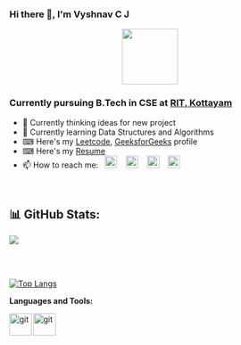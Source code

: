### Hi there 👋, I'm Vyshnav C J

<div id="header" align="center">
  <img src="https://media.giphy.com/media/3wsrhM8EFqSprUAxbv/giphy.gif" width="100"/>
</div>

### Currently pursuing B.Tech in CSE at [RIT, Kottayam](http://www.rit.ac.in/)

- 🔭 Currently thinking ideas for new project
- 🌱 Currently learning Data Structures and Algorithms
- ⌨ Here's my [Leetcode](https://leetcode.com/vyshnavjenilkumar/), [GeeksforGeeks](https://auth.geeksforgeeks.org/user/vyshnavkannan2002/profile)  profile
- ⌨ Here's my [Resume](https://drive.google.com/file/d/11AgeJc6nQ8Rs8kN0DtUX7qvynnAnSril/view?usp=sharing)
- 📫 How to reach me:&nbsp;&nbsp; <a href = 'https://www.instagram.com/vyshnav_c_j/'><img src = 'https://user-images.githubusercontent.com/69347001/175823577-1f701eb0-6a57-49ba-a681-03ae47f56f39.png' width='22px'></a>
&nbsp;&nbsp;
 <a href = 'https://www.linkedin.com/in/vyshnav-c-j-80027a209/'><img src = 'https://user-images.githubusercontent.com/69347001/175823580-be0587f1-7bb0-431d-96a6-7b88cc3da4a0.png' width='22px'></a>
 &nbsp;&nbsp;
 <a href = 'https://twitter.com/Vyshnav_C_J'><img src="https://img.icons8.com/color/96/000000/twitter-squared.png" width='22px'/></a>
 &nbsp;&nbsp;
 <a href = 'https://www.hackerrank.com/vyshnavcj'><img src="https://user-images.githubusercontent.com/69347001/175824542-bb02bfa5-f424-4135-b9b9-08f68bda6d42.svg" width='22px'/></a>
<br/>





## 📊 GitHub Stats:
<div align="left" width=100%>

![](https://github-readme-streak-stats.herokuapp.com/?user=VyshnavCJ&theme=prussian&hide_border=true)<br/>

</div>
<br>
<br>
<div align="left" width=100%>

[![Top Langs](https://github-readme-stats.vercel.app/api/top-langs/?username=VyshnavCJ&layout=compact)](https://github.com/anuraghazra/github-readme-stats)

</div>


**Languages and Tools:** 

<img align="left" alt="git" width="40px" src="https://img.icons8.com/fluency/48/000000/node-js.png" />
<img align="left" alt="git" width="40px" src="https://img.icons8.com/color/48/000000/javascript--v1.png" />
